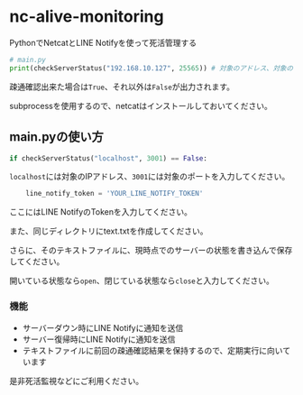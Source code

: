 # nc-alive-monitoring

PythonでNetcatとLINE Notifyを使って死活管理する

```Python
# main.py
print(checkServerStatus("192.168.10.127", 25565)) # 対象のアドレス、対象のポートを指定 Bool値が返ってくる　
```

疎通確認出来た場合は`True`、それ以外は`False`が出力されます。

subprocessを使用するので、netcatはインストールしておいてください。

## main.pyの使い方

```Python
if checkServerStatus("localhost", 3001) == False:
```

`localhost`には対象のIPアドレス、`3001`には対象のポートを入力してください。

```Python
    line_notify_token = 'YOUR_LINE_NOTIFY_TOKEN'
```

ここにはLINE NotifyのTokenを入力してください。

また、同じディレクトリにtext.txtを作成してください。

さらに、そのテキストファイルに、現時点でのサーバーの状態を書き込んで保存してください。

開いている状態なら`open`、閉じている状態なら`close`と入力してください。

### 機能

- サーバーダウン時にLINE Notifyに通知を送信
- サーバー復帰時にLINE Notifyに通知を送信
- テキストファイルに前回の疎通確認結果を保持するので、定期実行に向いています

是非死活監視などにご利用ください。
